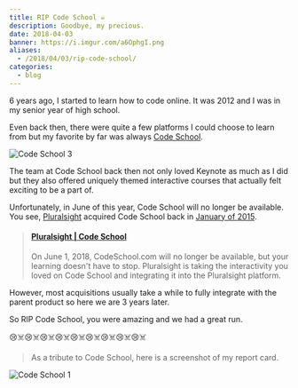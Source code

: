 ```yaml
---
title: RIP Code School ☠️
description: Goodbye, my precious.
date: 2018-04-03
banner: https://i.imgur.com/a6OphgI.png
aliases:
  - /2018/04/03/rip-code-school/
categories:
  - blog
---
```


6 years ago, I started to learn how to code online. It was 2012 and I was in my senior year of high school.

Even back then, there were quite a few platforms I could choose to learn from but my favorite by far was always [Code School](https://www.codeschool.com/users/fvcproductions).

![Code School 3](https://i.imgur.com/2maANlV.png)

The team at Code School back then not only loved Keynote as much as I did but they also offered uniquely themed interactive courses that actually felt exciting to be a part of.

Unfortunately, in June of this year, Code School will no longer be available. You see, [Pluralsight](https://www.pluralsight.com/) acquired Code School back in [January of 2015](https://techcrunch.com/2015/01/26/online-learning-service-pluralsight-acquires-code-school-for-36-million/).

<blockquote class="embedly-card"><h4><a href="https://www.pluralsight.com/codeschool/customer">Pluralsight | Code School</a></h4><p>On June 1, 2018, CodeSchool.com will no longer be available, but your learning doesn't have to stop. Pluralsight is taking the interactivity you loved on Code School and integrating it into the Pluralsight platform.</p></blockquote>
<script async src="//cdn.embedly.com/widgets/platform.js" charset="UTF-8"></script>

However, most acquisitions usually take a while to fully integrate with the parent product so here we are 3 years later.

So RIP Code School, you were amazing and we had a great run.

😢️☠️😢️☠️😢️☠️😢️☠️😢️☠️😢️☠️😢️☠️😢️☠️😢️☠️

> As a tribute to Code School, here is a screenshot of my report card.

![Code School 1](https://i.imgur.com/18ubJqI.png)
